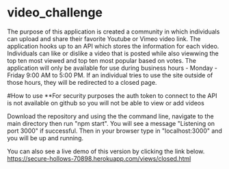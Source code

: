 # video_challenge
The purpose of this application is created a community in which individuals can upload and share their favorite Youtube or Vimeo video link. The application hooks up to an API which stores the information for each video. 
Individuals can like or dislike a video that is posted while also viewwing the top ten most viewed and top ten most popular based on votes.
The application will only be available for use during business hours - Monday - Friday 9:00 AM to 5:00 PM. 
If an individual tries to use the site outside of those hours, they will be redirected to a closed page. 

#How to use
**For security purposes the auth token to connect to the API is not available on github so you will not be able to view or add videos

Download the repository and using the the command line, navigate to the main directory then run "npm start".
You will see a message "Listening on port 3000" if successful. 
Then in your browser type in "localhost:3000" and you will be up and running. 

You can also see a live demo of this version by clicking the link below.
https://secure-hollows-70898.herokuapp.com/views/closed.html

